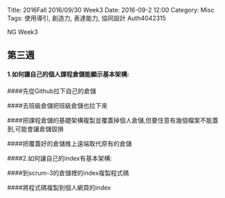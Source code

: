 Title: 2016Fall 2016/09/30 Week3
Date: 2016-09-2 12:00
Category: Misc
Tags: 使用導引, 創造力, 表達能力, 協同設計
Auth4042315

NG Week3



## 第三週

#### 1.如何讓自己的個人課程倉儲能顯示基本架構:

####先從Github拉下自己的倉儲

####去班級倉儲把班級倉儲也拉下來

####把課程倉儲的基礎架構複製並覆蓋掉個人倉儲,但要住意有幾個檔案不能蓋到,可能會讓倉儲毀損

####把覆蓋好的倉儲推上遠端取代原有的倉儲


####2.如何讓自己的index有基本架構:

####到scrum-3的倉儲裡的index複製程式碼

####將程式碼複製到個人網頁的index


